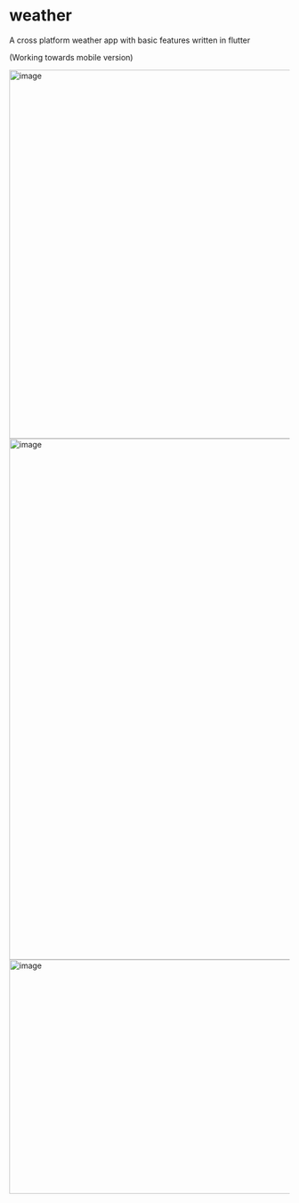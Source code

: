 # weather

A cross platform weather app with basic features written in flutter

(Working towards mobile version)


<img width="1634" height="663" alt="image" src="https://github.com/user-attachments/assets/5235973d-a218-45ac-a65f-34ea8708c198" />
<img width="1894" height="937" alt="image" src="https://github.com/user-attachments/assets/1e57d96a-3910-464d-97a1-784ea10c3f1e" />
<img width="1616" height="421" alt="image" src="https://github.com/user-attachments/assets/b0f25c78-5681-4c33-a545-7ad679aee9b1" />
